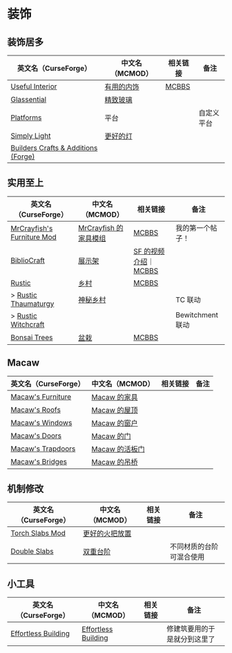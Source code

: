 # 装饰

## 装饰居多

| 英文名（CurseForge）                                                                                 | 中文名（MCMOD）                                    | 相关链接                                              | 备注       |
| ---------------------------------------------------------------------------------------------------- | -------------------------------------------------- | ----------------------------------------------------- | ---------- |
| [Useful Interior](https://www.curseforge.com/minecraft/mc-mods/useful-interior)                      | [有用的内饰](https://www.mcmod.cn/class/1145.html) | [MCBBS](https://www.mcbbs.net/thread-793625-1-1.html) |            |
| [Glassential](https://www.curseforge.com/minecraft/mc-mods/glassential)                              | [精致玻璃](https://www.mcmod.cn/class/1769.html)   |                                                       |            |
| [Platforms](https://www.curseforge.com/minecraft/mc-mods/platforms)                                  | 平台                                               |                                                       | 自定义平台 |
| [Simply Light](https://www.curseforge.com/minecraft/mc-mods/simply-light)                            | [更好的灯](https://www.mcmod.cn/class/2318.html)   |                                                       |            |
| [Builders Crafts & Additions (Forge)](https://www.curseforge.com/minecraft/mc-mods/buildersaddition) |                                                    |                                                       |            |

## 实用至上

| 英文名（CurseForge）                                                                                | 中文名（MCMOD）                                              | 相关链接                                                                                                                     | 备注             |
| --------------------------------------------------------------------------------------------------- | ------------------------------------------------------------ | ---------------------------------------------------------------------------------------------------------------------------- | ---------------- |
| [MrCrayfish's Furniture Mod](https://www.curseforge.com/minecraft/mc-mods/mrcrayfish-furniture-mod) | [MrCrayfish 的家具模组](https://www.mcmod.cn/class/263.html) | [MCBBS](https://www.mcbbs.net/thread-321693-1-1.html)                                                                        | 我的第一个帖子！ |
| [BiblioCraft](https://www.curseforge.com/minecraft/mc-mods/bibliocraft)                             | [展示架](https://www.mcmod.cn/class/113.html)                | [SF 的视频介绍](https://www.bilibili.com/medialist/detail/ml74811189)｜[MCBBS](https://www.mcbbs.net/thread-644088-1-1.html) |                  |
| [Rustic](https://www.curseforge.com/minecraft/mc-mods/rustic)                                       | [乡村](https://www.mcmod.cn/class/1102.html)                 | [MCBBS](https://www.mcbbs.net/thread-698606-1-1.html)                                                                        |                  |
| > [Rustic Thaumaturgy](https://www.curseforge.com/minecraft/mc-mods/rustic-thaumaturgy)             | [神秘乡村](https://www.mcmod.cn/class/2833.html)             |                                                                                                                              | TC 联动          |
| > [Rustic Witchcraft](https://www.curseforge.com/minecraft/mc-mods/rusticwitchcraft)                |                                                              |                                                                                                                              | Bewitchment 联动 |
| [Bonsai Trees](https://www.curseforge.com/minecraft/mc-mods/bonsai-trees)                           | [盆栽](https://www.mcmod.cn/class/1104.html)                 | [MCBBS](https://www.mcbbs.net/thread-785239-1-1.html)                                                                        |                  |

## Macaw

| 英文名（CurseForge）                                                               | 中文名（MCMOD）                                        | 相关链接 | 备注 |
| ---------------------------------------------------------------------------------- | ------------------------------------------------------ | -------- | ---- |
| [Macaw's Furniture](https://www.curseforge.com/minecraft/mc-mods/macaws-furniture) | [Macaw 的家具](https://www.mcmod.cn/class/2573.html)   |          |      |
| [Macaw's Roofs](https://www.curseforge.com/minecraft/mc-mods/macaws-roofs)         | [Macaw 的屋顶](https://www.mcmod.cn/class/2043.html)   |          |      |
| [Macaw's Windows](https://www.curseforge.com/minecraft/mc-mods/macaws-windows)     | [Macaw 的窗户](https://www.mcmod.cn/class/2565.html)   |          |      |
| [Macaw's Doors](https://www.curseforge.com/minecraft/mc-mods/macaws-doors)         | [Macaw 的门](https://www.mcmod.cn/class/2574.html)     |          |      |
| [Macaw's Trapdoors](https://www.curseforge.com/minecraft/mc-mods/macaws-trapdoors) | [Macaw 的活板门](https://www.mcmod.cn/class/2918.html) |          |      |
| [Macaw's Bridges](https://www.curseforge.com/minecraft/mc-mods/macaws-bridges)     | [Macaw 的吊桥](https://www.mcmod.cn/class/2040.html)   |          |      |

## 机制修改

| 英文名（CurseForge）                                                           | 中文名（MCMOD）                                        | 相关链接 | 备注                     |
| ------------------------------------------------------------------------------ | ------------------------------------------------------ | -------- | ------------------------ |
| [Torch Slabs Mod](https://www.curseforge.com/minecraft/mc-mods/torchslabs-mod) | [更好的火把放置](https://www.mcmod.cn/class/2579.html) |          |                          |
| [Double Slabs](https://www.curseforge.com/minecraft/mc-mods/double-slabs)      | [双重台阶](https://www.mcmod.cn/class/3328.html)       |          | 不同材质的台阶可混合使用 |

## 小工具

| 英文名（CurseForge）                                                                    | 中文名（MCMOD）                                             | 相关链接 | 备注                         |
| --------------------------------------------------------------------------------------- | ----------------------------------------------------------- | -------- | ---------------------------- |
| [Effortless Building](https://www.curseforge.com/minecraft/mc-mods/effortless-building) | [Effortless Building](https://www.mcmod.cn/class/2177.html) |          | 修建筑要用的于是就分到这里了 |
